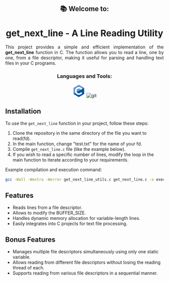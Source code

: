 <h2 align="center">📚 Welcome to:</h2>
<h1 align="center">get_next_line - A Line Reading Utility</h1>

<p style="text-align: justify;" align="center">
  This project provides a simple and efficient implementation of the <b>get_next_line</b> function in C. The function allows you to read a line, one by one, from a file descriptor, making it useful for parsing and handling text files in your C programs.
</p>

<h3 align="center">Languages and Tools:</h3>
<p align="center">
    <img src="https://raw.githubusercontent.com/devicons/devicon/master/icons/c/c-original.svg" alt="c" width="40" height="40"/>
    <img src="https://www.vectorlogo.zone/logos/git-scm/git-scm-icon.svg" alt="git" width="40" height="40"/>
</p>

## Installation

To use the `get_next_line` function in your project, follow these steps:

1. Clone the repository in the same directory of the file you want to read(fd).
2. In the main function, change "test.txt" for the name of your fd.
3. Compile `get_next_line.c` file (like the example below).
4. If you wish to read a specific number of lines, modify the loop in the main function to iterate according to your requirements.
   
Example compilation and execution command:
```bash
gcc -Wall -Wextra -Werror get_next_line_utils.c get_next_line.c -o executable_name && ./executable_name
```
## Features

- Reads lines from a file descriptor.
- Allows to modify the BUFFER_SIZE.
- Handles dynamic memory allocation for variable-length lines.
- Easily integrates into C projects for text file processing.

## Bonus Features

- Manages multiple file descriptors simultaneously using only one static variable.
- Allows reading from different file descriptors without losing the reading thread of each.
- Supports reading from various file descriptors in a sequential manner.


